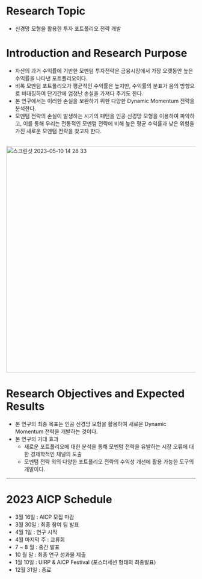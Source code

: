 # Research Topic 
- 신경망 모형을 활용한 투자 포트폴리오 전략 개발

# Introduction and Research Purpose

- 자산의 과거 수익률에 기반한 모멘텀 투자전략은 금융시장에서 가장 오랫동안 높은 수익률을 나타낸 포트폴리오이다.
- 비록 모멘텀 포트폴리오가 평균적인 수익률은 높지만, 수익률의 분표가 음의 방향으로 비대칭하여 단기간에 엄청난 손실을 가져다 주기도 한다.
- 본 연구에서는 이러한 손실을 보완하기 위한 다양한 Dynamic Momentum 전략을 분석한다.
- 모멘텀 전략의 손실이 발생하는 시기의 패턴을 인공 신경망 모형을 이용하여 파악하고, 이를 통해 우리는 전통적인 모멘텀 전략에 비해 높은 평균 수익률과 낮은 위험을 가진 새로운 모멘텀 전략을 찾고자 한다.

<br>

<img width="601" alt="스크린샷 2023-05-10 14 28 33" src="https://github.com/namwootree/UNIST_AICP/assets/91008734/c2c18b58-6799-4e52-a48f-f5f624d40624">

<br>

# Research Objectives and Expected Results

- 본 연구의 최종 목표는 인공 신경망 모형을 활용하여 새로운 Dynamic Momentum 전략을 개발하는 것이다.
- 본 연구의 기대 효과
    - 새로운 포트폴리오에 대한 분석을 통해 모멘텀 전략을 유발하는 시장 오류에 대한 경제학적인 채널의 도출
    - 모멘텀 전략 외의 다양한 포트폴리오 전략의 수익성 개선에 활용 가능한 도구의 개발이다.

---

# 2023 AICP Schedule
- 3월 16일 : AICP 모집 마감
- 3월 30일 : 최종 참여 팀 발표
- 4월 1일 : 연구 시작
- 4월 마지막 주 : 교류회
- 7 ~ 8 월 : 중간 발표
- 10 월 말 : 최종 연구 성과물 제출
- 1월 10일 : UIRP & AICP Festival (포스터세션 형태의 최종발표)
- 12월 31일 : 종료
